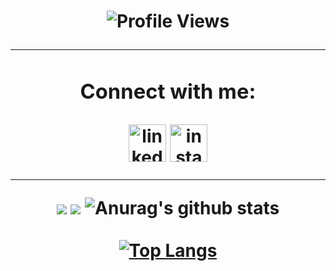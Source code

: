 <h1 align="center">
 
![Profile Views](http://estruyf-github.azurewebsites.net/api/VisitorHit?user=JHenrique404&repo=GuillaumeFalourd&countColorcountColor) 
 
 ---

<div align="center">
  
### Connect with me:
[<img align="center" alt="linkedin" width="60px" src="https://icon-icons.com/icons2/134/PNG/64/linkedin_socialnetwork_20684.png" />](https://www.linkedin.com/in/joão-henrique-batista-46824a1b2/)
[<img align="center" alt="instagram" width="60px" src="https://icon-icons.com/icons2/134/PNG/64/instagram_socialnetwork_20686.png" />](https://www.instagram.com/jhb_lu/) 

---

[![](https://raw.githubusercontent.com/JHenrique404/JHenrique404/main/profile-summary-card-output/nord_dark/1-repos-per-language.svg)](https://github.com/vn7n24fzkq/github-profile-summary-cards)
[![](https://raw.githubusercontent.com/JHenrique404/JHenrique404/main/profile-summary-card-output/nord_dark/2-most-commit-language.svg)](https://github.com/vn7n24fzkq/github-profile-summary-cards)
![Anurag's github stats](https://github-readme-stats.vercel.app/api?username=JHenrique404&show_icons=true&theme=tokyonight)<br /><br />
[![Top Langs](https://github-readme-stats.vercel.app/api/top-langs/?username=JHenrique404&layout=compact&show_icons=true&theme=tokyonight)](https://github.com/JHenrique404/github-readme-stats)
</div>
